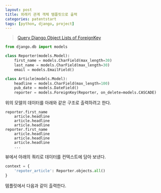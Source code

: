 ```yaml
---
layout: post
title: 외래키 관계 객체 템플릿으로 출력
categories: patentstart
tags: [python, django, project]
---
```


> [Query Django Object Lists of ForeignKey](https://stackoverflow.com/questions/42403375/query-django-object-lists-of-foreignkey)

```python
from django.db import models

class Reporter(models.Model):
    first_name = models.CharField(max_length=30)
    last_name = models.CharField(max_length=30)
    email = models.EmailField()

class Article(models.Model):
    headline = models.CharField(max_length=100)
    pub_date = models.DateField()
    reporter = models.ForeignKey(Reporter, on_delete=models.CASCADE)
```
위의 모델의 데이터를 아래와 같은 구조로 출력하려고 한다.
```
reporter.first_name
    article.headline
    article.headline
    article.headline
reporter.first_name
    article.headline
    article.headline
    article.headline
    ...
```

뷰에서 아래의 쿼리로 데이터를 컨텍스트에 담아 보낸다.
```python
context = {
    'repoter_article': Reporter.objects.all()
}
```

템플릿에서 다음과 같이 출력한다.

<script src="https://gist.github.com/pinstinct/b127944c3ef7158d2e6147b3c7c15736.js"></script>
